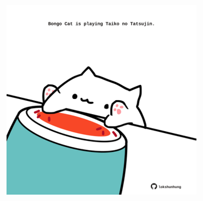 <!-- built at 14/01/2022, 19:00:57 UTC -->
<p align="center">
  <img width="500" height="500" src="./ReadmeImage.svg">
</p>
